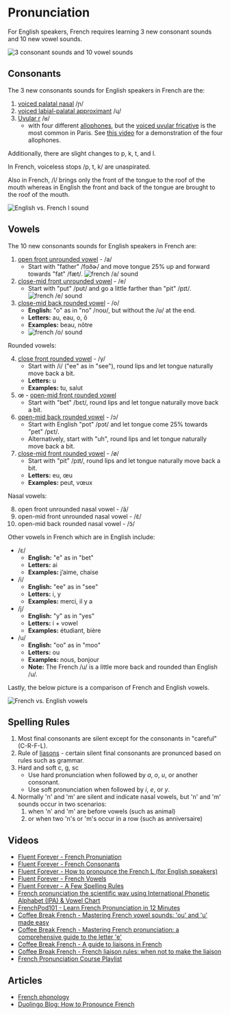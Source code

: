 # Pronunciation

For English speakers, French requires learning 3 new consonant sounds and 10 new vowel sounds.

![3 consonant sounds and 10 vowel sounds](./3-consonant-sounds-and-10-vowel-sounds.png)

## Consonants

The 3 new consonants sounds for English speakers in French are the:

1. [voiced palatal nasal](https://en.wikipedia.org/wiki/Voiced_palatal_nasal) /ɲ/
2. [voiced labial-palatal approximant](https://en.wikipedia.org/wiki/Voiced_labial%E2%80%93palatal_approximant) /ɥ/
3. [Uvular r](https://en.wikipedia.org/wiki/Guttural_R) /ʁ/
   * with four different [allophones](https://en.wikipedia.org/wiki/Allophone), but the [voiced uvular fricative](https://en.wikipedia.org/wiki/Voiced_uvular_fricative) is the most common in Paris. See [this video](https://youtu.be/hI2Pso1dDjM?t=728) for a demonstration of the four allophones.

Additionally, there are slight changes to p, k, t, and l.

In French, voiceless stops /p, t, k/ are unaspirated.

Also in French, /l/ brings only the front of the tongue to the roof of the mouth whereas in English the front and back of the tongue are brought to the roof of the mouth.

![English vs. French l sound](./english-vs-french-l-sound.png)

## Vowels

The 10 new consonants sounds for English speakers in French are:

1. [open front unrounded vowel](https://en.wikipedia.org/wiki/Open_front_unrounded_vowel) - /a/
   * Start with "father" /fɑðɚ/ and move tongue 25% up and forward towards "fat" /fæt/.
  ![french /a/ sound](./french-a-sound.png)
2. [close-mid front unrounded vowel](https://en.wikipedia.org/wiki/Close-mid_front_unrounded_vowel) - /e/
   * Start with "put" /pʊt/ and go a little farther than "pit" /pɪt/.
  ![french /e/ sound](./french-e-sound.png)
3. [close-mid back rounded vowel](https://en.wikipedia.org/wiki/Close-mid_back_rounded_vowel) - /o/
   * **English:** "o" as in "no" /noʊ/, but without the /ʊ/ at the end.
   * **Letters:** au, eau, o, ô
   * **Examples:** beau, nôtre
   * ![french /o/ sound](./french-o-sound.png)

Rounded vowels:

4. [close front rounded vowel](https://en.wikipedia.org/wiki/Close_front_rounded_vowel) - /y/
   * Start with /i/ ("ee" as in "see"), round lips and let tongue naturally move back a bit.
   * **Letters:** u
   * **Examples:** tu, salut
5. œ - [open-mid front rounded vowel](https://en.wikipedia.org/wiki/Open-mid_front_rounded_vowel)
   * Start with "bet" /bɛt/, round lips and let tongue naturally move back a bit.
6. [open-mid back rounded vowel](https://en.wikipedia.org/wiki/Open-mid_back_rounded_vowel) - /ɔ/
   * Start with English "pot" /pɔt/ and let tongue come 25% towards "pet" /pɛt/.
   * Alternatively, start with "uh", round lips and let tongue naturally move back a bit.
7. [close-mid front rounded vowel](https://en.wikipedia.org/wiki/Close-mid_front_rounded_vowel) - /ø/
   * Start with "pit" /pɪt/, round lips and let tongue naturally move back a bit.
   * **Letters:** eu, œu
   * **Examples:** peut, vœux

Nasal vowels:

8. open front unrounded nasal vowel - /ã/
9. open-mid front unrounded nasal vowel - /ɛ̃/
10. open-mid back rounded nasal vowel - /ɔ̃/


Other vowels in French which are in English include:

* /ɛ/
   * **English:** "e" as in "bet"
   * **Letters:** ai
   * **Examples:** j’aime, chaise
* /i/
   * **English:** "ee" as in "see"
   * **Letters:** i, y
   * **Examples:** merci, il y a
* /j/
   * **English:** "y" as in "yes"
   * **Letters:** i + vowel
   * **Examples:** étudiant, bière
* /u/
   * **English:** "oo" as in "moo"
   * **Letters:** ou
   * **Examples:** nous, bonjour
   * **Note:** The French /u/ is a little more back and rounded than English /u/.

Lastly, the below picture is a comparison of French and English vowels.

![French vs. English vowels](./english-vs-french-vowels.png)

## Spelling Rules

1. Most final consonants are silent except for the consonants in "careful" (C-R-F-L).
2. Rule of [liasons](https://en.wikipedia.org/wiki/Liaison_(French)) - certain silent final consonants are pronunced based on rules such as grammar.
3. Hard and soft c, g, sc
   * Use hard pronunciation when followed by *a*, *o*, *u*, or another consonant.
   * Use soft pronunciation when followed by *i*, *e*, or *y*.
4. Normally 'n' and 'm' are silent and indicate nasal vowels, but 'n' and 'm' sounds occur in two scenarios:
   1. when 'n' and 'm' are before vowels (such as animal) 
   2. or when two 'n's or 'm's occur in a row (such as anniversaire)

## Videos

* [Fluent Forever - French Pronuniation](https://www.youtube.com/watch?v=hI2Pso1dDjM)
* [Fluent Forever - French Consonants](https://www.youtube.com/watch?v=83sTgHd5Iw0)
* [Fluent Forever - How to pronounce the French L (for English speakers)](https://www.youtube.com/watch?v=o061neN8qvk)
* [Fluent Forever - French Vowels](https://www.youtube.com/watch?v=dbyKzUM9H5c)
* [Fluent Forever - A Few Spelling Rules](https://www.youtube.com/watch?v=sSkNXuwFRl0)
* [French pronunciation the scientific way using International Phonetic Alphabet (IPA) & Vowel Chart](https://www.youtube.com/live/ZgNZM0ppWs8?si=QfNev9mRw73h4u4d)
* [FrenchPod101 - Learn French Pronunciation in 12 Minutes](https://www.youtube.com/watch?v=4PvBkp-4bmc)
* [Coffee Break French - Mastering French vowel sounds: 'ou' and 'u' made easy](https://coffeebreaklanguages.com/2023/10/mastering-french-vowel-sounds-ou-and-u-made-easy/)
* [Coffee Break French - Mastering French pronunciation: a comprehensive guide to the letter 'e'](https://coffeebreaklanguages.com/2023/11/mastering-french-pronunciation-a-comprehensive-guide-to-the-letter-e/)
* [Coffee Break French - A guide to liaisons in French](https://coffeebreaklanguages.com/2024/07/a-guide-to-liaisons-in-french/)
* [Coffee Break French - French liaison rules: when not to make the liaison](https://coffeebreaklanguages.com/2024/07/french-liaison-rules-when-not-to-make-the-liaison/)
* [French Pronunciation Course Playlist](https://www.youtube.com/playlist?list=PL_bt5rj27IIURNkDOqtNfyM9JclJPdwsh)

## Articles

* [French phonology](https://en.wikipedia.org/wiki/French_phonology)
* [Duolingo Blog: How to Pronounce French](https://blog.duolingo.com/how-to-pronounce-french/)


